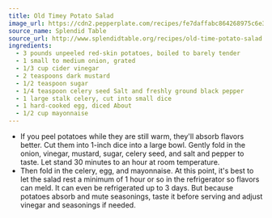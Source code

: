 ```yaml
---
title: Old Timey Potato Salad
image_url: https://cdn2.pepperplate.com/recipes/fe7daffabc864268975c6e38288b73e1.jpg
source_name: Splendid Table
source_url: http://www.splendidtable.org/recipes/old-time-potato-salad
ingredients:
  - 3 pounds unpeeled red-skin potatoes, boiled to barely tender
  - 1 small to medium onion, grated
  - 1/3 cup cider vinegar
  - 2 teaspoons dark mustard
  - 1/2 teaspoon sugar
  - 1/4 teaspoon celery seed Salt and freshly ground black pepper
  - 1 large stalk celery, cut into small dice
  - 1 hard-cooked egg, diced About
  - 1/2 cup mayonnaise
---
```


* If you peel potatoes while they are still warm, they'll absorb flavors better. Cut them into 1-inch dice into a large bowl. Gently fold in the onion, vinegar, mustard, sugar, celery seed, and salt and pepper to taste. Let stand 30 minutes to an hour at room temperature.
* Then fold in the celery, egg, and mayonnaise.  At this point, it's best to let the salad rest a minimum of 1 hour or so in the refrigerator so flavors can meld. It can even be refrigerated up to 3 days. But because potatoes absorb and mute seasonings, taste it before serving and adjust vinegar and seasonings if needed.
